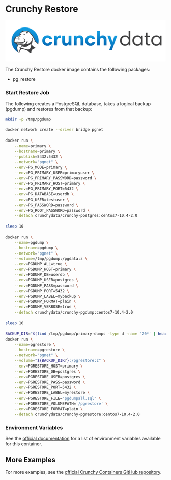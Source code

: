 # Crunchy Restore

![](https://raw.githubusercontent.com/CrunchyData/crunchy-containers/master/images/crunchy_logo.png)

The Crunchy Restore docker image contains the following packages:

* pg_restore

### Start Restore Job

The following creates a PostgreSQL database, takes a logical backup (pgdump) and restores from that backup:

```bash
mkdir -p /tmp/pgdump

docker network create --driver bridge pgnet

docker run \
    --name=primary \
    --hostname=primary \
    --publish=5432:5432 \
    --network="pgnet" \
    --env=PG_MODE=primary \
    --env=PG_PRIMARY_USER=primaryuser \
    --env=PG_PRIMARY_PASSWORD=password \
    --env=PG_PRIMARY_HOST=primary \
    --env=PG_PRIMARY_PORT=5432 \
    --env=PG_DATABASE=userdb \
    --env=PG_USER=testuser \
    --env=PG_PASSWORD=password \
    --env=PG_ROOT_PASSWORD=password \
    --detach crunchydata/crunchy-postgres:centos7-10.4-2.0

sleep 10

docker run \
    --name=pgdump \
    --hostname=pgdump \
    --network="pgnet" \
    --volume=/tmp/pgdump:/pgdata:z \
    --env=PGDUMP_ALL=true \
    --env=PGDUMP_HOST=primary \
    --env=PGDUMP_DB=userdb \
    --env=PGDUMP_USER=postgres \
    --env=PGDUMP_PASS=password \
    --env=PGDUMP_PORT=5432 \
    --env=PGDUMP_LABEL=mybackup \
    --env=PGDUMP_FORMAT=plain \
    --env=PGDUMP_VERBOSE=true \
    --detach crunchydata/crunchy-pgdump:centos7-10.4-2.0

sleep 10

BACKUP_DIR="$(find /tmp/pgdump/primary-dumps -type d -name '20*' | head -n 1)"
docker run \
    --name=pgrestore \
    --hostname=pgrestore \
    --network="pgnet" \
    --volume="${BACKUP_DIR?}:/pgrestore:z" \
    --env=PGRESTORE_HOST=primary \
    --env=PGRESTORE_DB=postgres \
    --env=PGRESTORE_USER=postgres \
    --env=PGRESTORE_PASS=password \
    --env=PGRESTORE_PORT=5432 \
    --env=PGRESTORE_LABEL=myrestore \
    --env=PGRESTORE_FILE="pgdumpall.sql" \
    --env=PGRESTORE_VOLUMEPATH='/pgrestore' \
    --env=PGRESTORE_FORMAT=plain \
    --detach crunchydata/crunchy-pgrestore:centos7-10.4-2.0
```

### Environment Variables

See the [official documentation](https://github.com/CrunchyData/crunchy-containers/blob/master/docs/containers.adoc#crunchy-pgrestore) for a list of environment variables available for this container.


## More Examples

For more examples, see the [official Crunchy Containers GitHub repository](https://github.com/CrunchyData/crunchy-containers/tree/master/examples/docker).
